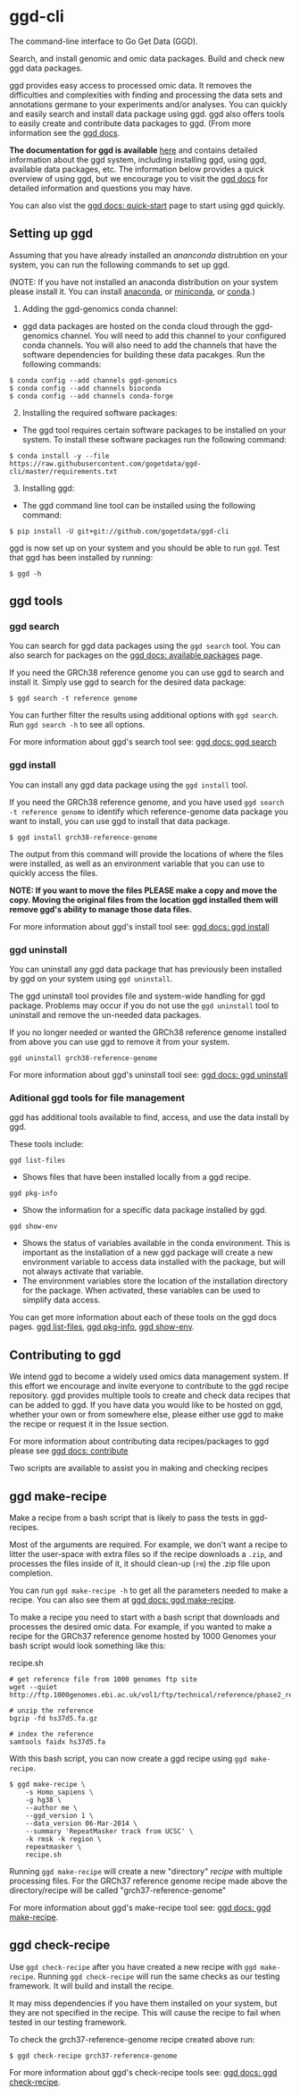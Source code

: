 # ggd-cli

The command-line interface to Go Get Data (GGD). 

Search, and install genomic and omic data packages. Build and check new ggd data packages. 

ggd provides easy access to processed omic data. It removes the difficulties and complexities with finding and processing the data sets and annotations germane to your experiments and/or analyses. You can quickly and easily search and install data package using ggd. ggd also offers tools to easily create and contribute data packages to ggd. (From more information see the [ggd docs](https://gogetdata.github.io/index.html#).

**The documentation for ggd is available** [here](https://gogetdata.github.io/index.html#) and contains detailed information about the ggd system, including installing ggd, using ggd, available data packages, etc. The information below provides a quick overview of using ggd, but we encourage you to visit the [ggd docs](https://gogetdata.github.io/index.html#) for detailed information and questions you may have.

You can also vist the [ggd docs: quick-start](https://gogetdata.github.io/quick-start.html) page to start using ggd quickly. 

## Setting up ggd

Assuming that you have already installed an *ananconda* distrubtion on your system, you can run the following commands to set up ggd. 

(NOTE: If you have not installed an anaconda distribution on your system please install it. You can install [anaconda](https://www.anaconda.com/distribution/), or [miniconda](https://conda.io/en/latest/miniconda.html), or [conda](http://conda.pydata.org/docs/download.html).) 

1) Adding the ggd-genomics conda channel:
- ggd data packages are hosted on the conda cloud through the ggd-genomics channel. You will need to add this channel to your configured conda channels. You will also need to add the channels that have the software dependencies for building these data pacakges. Run the following commands:

```
$ conda config --add channels ggd-genomics
$ conda config --add channels bioconda
$ conda config --add channels conda-forge
```

2) Installing the required software packages:
- The ggd tool requires certain software packages to be installed on your system. To install these software packages run the following command:

```
$ conda install -y --file https://raw.githubusercontent.com/gogetdata/ggd-cli/master/requirements.txt
```


3) Installing ggd:
- The ggd command line tool can be installed using the following command: 

```
$ pip install -U git+git://github.com/gogetdata/ggd-cli
```

ggd is now set up on your system and you should be able to run `ggd`. Test that ggd has been installed by running:

```
$ ggd -h
```


## ggd tools

### ggd search 

You can search for ggd data packages using the `ggd search` tool. You can also search for packages on the 
[ggd docs: available packages](https://gogetdata.github.io/recipes.html) page. 

If you need the GRCh38 reference genome you can use ggd to search and install it. Simply use ggd to search for 
the desired data package:

```
$ ggd search -t reference genome
```

You can further filter the results using additional options with `ggd search`. Run `ggd search -h` to see all options.

For more information about ggd's search tool see: [ggd docs: ggd search](https://gogetdata.github.io/ggd-search.html)


### ggd install

You can install any ggd data package using the `ggd install` tool. 

If you need the GRCh38 reference genome, and you have used `ggd search -t reference genome` to identify which reference-genome data package you want to install, you can use ggd to install that data package.

```
$ ggd install grch38-reference-genome
```

The output from this command will provide the locations of where the files were installed, as well as an environment variable that you can use to quickly access the files.

**NOTE: If you want to move the files PLEASE make a copy and move the copy. Moving the original files from the location ggd installed them will remove ggd's ability to manage those data files.**

For more information about ggd's install tool see: [ggd docs: ggd install](https://gogetdata.github.io/ggd-install.html)


### ggd uninstall

You can uninstall any ggd data package that has previously been installed by ggd on your system using `ggd uninstall`. 

The ggd uninstall tool provides file and system-wide handling for ggd package. Problems may occur if you do not use the `ggd uninstall` tool to uninstall and remove the un-needed data packages.

If you no longer needed or wanted the GRCh38 reference genome installed from above you can use ggd to remove it from your system. 

```
ggd uninstall grch38-reference-genome

```

For more information about ggd's uninstall tool see: [ggd docs: ggd uninstall](https://gogetdata.github.io/uninstall.html)


### Aditional ggd tools for file management 

ggd has additional tools available to find, access, and use the data install by ggd. 

These tools include:

`ggd list-files`
- Shows files that have been installed locally from a ggd recipe.

`ggd pkg-info`
- Show the information for a specific data package installed by ggd. 

`ggd show-env`
- Shows the status of variables available in the conda environment. This is important as the installation of a new ggd package will create a new environment variable to access data installed with the package, but will not always activate that variable.
- The environment variables store the location of the installation directory for the package. When activated, these variables can be used to simplify data access.

You can get more information about each of these tools on the ggd docs pages. 
[ggd list-files](https://gogetdata.github.io/list-file.html), [ggd pkg-info](https://gogetdata.github.io/pkg-info.html), 
[ggd show-env](https://gogetdata.github.io/show-env.html).


## Contributing to ggd 

We intend ggd to become a widely used omics data management system. If this effort we encourage and invite everyone to contribute to the ggd recipe repository. ggd provides multiple tools to create and check data recipes that can be added to ggd. If you have data you would like to be hosted on ggd, whether your own or from somewhere else, please either use ggd  to make the recipe or request it in the Issue section. 

For more information about contributing data recipes/packages to ggd please see [ggd docs: contribute](https://gogetdata.github.io/contribute.html)

Two scripts are available to assist you in making and checking recipes 

## ggd make-recipe

Make a recipe from a bash script that is likely to pass the tests in ggd-recipes.

Most of the arguments are required. For example, we don't want a recipe to litter
the user-space with extra files so if the recipe downloads a `.zip`, and processes
the files inside of it, it should clean-up (`rm`) the .zip file upon completion.


You can run `ggd make-recipe -h` to get all the parameters needed to make a recipe. You can also see them
at [ggd docs: ggd make-recipe](https://gogetdata.github.io/make-recipe.html).

To make a recipe you need to start with a bash script that downloads and processes the desired omic data. For example, if you wanted to make a recipe for the GRCh37 reference genome hosted by 1000 Genomes your bash script would look something like this:

recipe.sh
```
# get reference file from 1000 genomes ftp site
wget --quiet http://ftp.1000genomes.ebi.ac.uk/vol1/ftp/technical/reference/phase2_reference_assembly_sequence/hs37d5.fa.gz

# unzip the reference
bgzip -fd hs37d5.fa.gz 

# index the reference
samtools faidx hs37d5.fa
```

With this bash script, you can now create a ggd recipe using `ggd make-recipe`.

```
$ ggd make-recipe \
    -s Homo_sapiens \
    -g hg38 \
    --author me \
    --ggd_version 1 \
    --data_version 06-Mar-2014 \
    --summary 'RepeatMasker track from UCSC' \
    -k rmsk -k region \
    repeatmasker \
    recipe.sh
```

Running `ggd make-recipe` will create a new "directory" *recipe* with multiple processing files. For the GRCh37 reference genome recipe made above the directory/recipe will be called "grch37-reference-genome"

For more information about ggd's make-recipe tool see: [ggd docs: ggd make-recipe](https://gogetdata.github.io/make-recipe.html).

## ggd check-recipe

Use `ggd check-recipe` after you have created a new recipe with `ggd make-recipe`. Running `ggd check-recipe` will run the same checks as our testing framework. It will build and install the recipe.

It may miss dependencies if you have them installed on your system, but they are not specified in
the recipe. This will cause the recipe to fail when tested in our testing framework.

To check the grch37-reference-genome recipe created above run:

```
$ ggd check-recipe grch37-reference-genome
```

For more information about ggd's check-recipe tools see: [ggd docs: ggd check-recipe](https://gogetdata.github.io/check-recipe.html).
